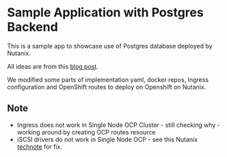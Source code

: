 # Sample Application with Postgres Backend

This is a sample app to showcase use of Postgres database deployed by Nutanix.

All ideas are from this [blog post](https://www.datagraphi.com/blog/post/2021/2/10/kubernetes-guide-deploying-a-machine-learning-app-built-with-django-react-and-postgresql-using-kubernetes).

We modified some parts of implementation yaml, docker repos, Ingress configuration and OpenShift routes to deploy on Openshift on Nutanix.

## Note

- Ingress does not work in Single Node OCP Cluster - still checking why - working around by creating OCP routes resource
- iSCSI drivers do not work in Single Node OCP - see this Nutanix [technote](https://portal.nutanix.com/page/documents/kbs/details?targetId=kA07V000000LWXJSA4) for fix. 